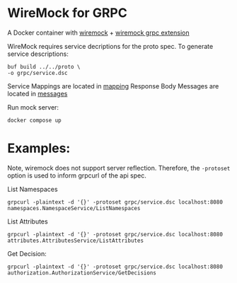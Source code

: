 # WireMock for GRPC

A Docker container with [wiremock](https://wiremock.org/) + [wiremock grpc extension](https://wiremock.org/docs/grpc/)

WireMock requires service decriptions for the proto spec.  To generate service descriptions:

```shell
buf build ../../proto \
-o grpc/service.dsc
```

Service Mappings are located in [mapping](mappings)
Response Body Messages are located in [messages](messages)

Run mock server:
```shell
docker compose up
```

# Examples:

Note, wiremock does not support server reflection. Therefore, the `-protoset` option is used to inform grpcurl of the api spec.

List Namespaces
```shell
grpcurl -plaintext -d '{}' -protoset grpc/service.dsc localhost:8080 namespaces.NamespaceService/ListNamespaces
```


List Attributes 
```shell
grpcurl -plaintext -d '{}' -protoset grpc/service.dsc localhost:8080 attributes.AttributesService/ListAttributes
```

Get Decision:

```shell
grpcurl -plaintext -d '{}' -protoset grpc/service.dsc localhost:8080 authorization.AuthorizationService/GetDecisions
```



